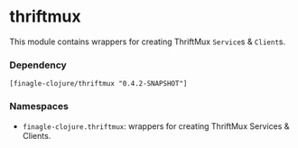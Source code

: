 # thriftmux

This module contains wrappers for creating ThriftMux `Service`s & `Client`s.

### Dependency

    [finagle-clojure/thriftmux "0.4.2-SNAPSHOT"]


### Namespaces

* `finagle-clojure.thriftmux`: wrappers for creating ThriftMux Services & Clients.
